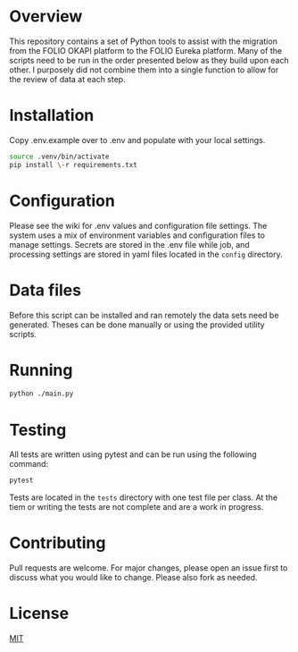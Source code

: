 # Overview

This repository contains a set of Python tools to assist with the migration from the FOLIO OKAPI platform to the FOLIO Eureka platform. Many of the scripts need to be run in the order presented below as they build upon each other. I purposely did not combine them into a single function to allow for the review of data at each step.

# Installation

Copy .env.example over to .env and populate with your local settings.

```bash
source .venv/bin/activate
pip install \-r requirements.txt
```

# Configuration

Please see the wiki for .env values and configuration file settings.
The system uses a mix of environment variables and configuration files to manage settings. Secrets are stored in the .env file while job, and processing settings are stored in yaml files located in the `config` directory.

# Data files
Before this script can be installed and ran remotely the data sets need be generated. Theses can be done manually or using the provided utility scripts.

# Running  

```bash
python ./main.py
```

# Testing  

All tests are written using pytest and can be run using the following command:

```bash
pytest
```

Tests are located in the `tests` directory with one test file per class. At the tiem or writing the tests are not complete and are a work in progress.

# Contributing  

Pull requests are welcome. For major changes, please open an issue first to discuss what you would like to change. Please also fork as needed.
 


# License 

[MIT](https://choosealicense.com/licenses/mit/)
